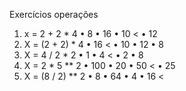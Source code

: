 Exercícios operações
1.	x = 2 + 2 * 4 
•	8
•	16
•	10 <
•	12
2.	X = (2 + 2) * 4
•	16 <
•	10
•	12
•	8
3.	X = 4 / 2 * 2
•	1
•	4 <
•	2
•	8
4.	X = 2 * 5 ** 2 
•	100
•	20
•	50 < 
•	25
5.	X = (8 / 2) ** 2
•	8
•	64
•	4
•	16 <
